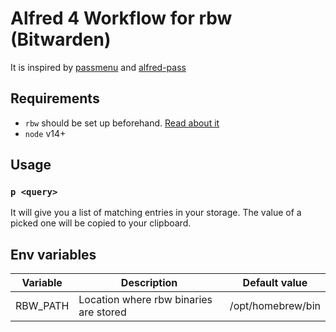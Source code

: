 # Alfred 4 Workflow for rbw (Bitwarden)

It is inspired by [passmenu](https://git.zx2c4.com/password-store/tree/contrib/dmenu/passmenu) and [alfred-pass](https://github.com/CGenie/alfred-pass)

## Requirements

- `rbw` should be set up beforehand. [Read about it](https://github.com/doy/rbw)
- `node` v14+

## Usage

### `p <query>`

It will give you a list of matching entries in your storage. The value of a picked one will be copied to your clipboard.

## Env variables

| Variable | Description                            | Default value     |
| ---------| -------------------------------------- | ----------------- |
| RBW_PATH | Location where rbw binaries are stored | /opt/homebrew/bin |
